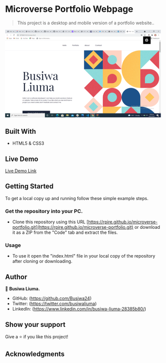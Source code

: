 

# Microverse Portfolio Webpage

> This project is a desktop and mobile version of a portfolio website..


![screenshot](screenshot-2.png)



## Built With

- HTML5 & CSS3


## Live Demo

[Live Demo Link](https://busiwa24.github.io/Test-Portfolio/)


## Getting Started

To get a local copy up and running follow these simple example steps.


### Get the repository into your PC.
- Clone this repository using this URL [https://rpire.github.io/microverse-portfolio.git](https://rpire.github.io/microverse-portfolio.git) or download it as a ZIP from the "Code" tab and extract the files.

### Usage
- To use it open the "index.html" file in your local copy of the repository after cloning or downloading.


## Author

👤 **Busiwa Liuma.**

- GitHub: (https://github.com/Busiwa24)
- Twitter: (https://twitter.com/busiwaliuma)
- LinkedIn: (https://www.linkedin.com/in/busiwa-liuma-28385b80/)



## Show your support

Give a ⭐️ if you like this project!

## Acknowledgments

